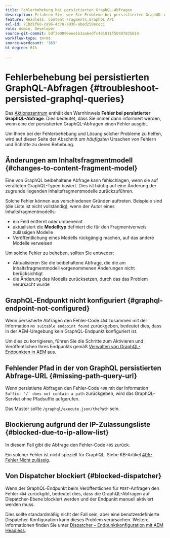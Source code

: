 ```yaml
---
title: Fehlerbehebung bei persistierten GraphQL-Abfragen
description: Erfahren Sie, wie Sie Probleme bei persistierten GraphQL-Abfragen in Adobe Experience Manager as a Cloud Service beheben können.
feature: Headless, Content Fragments,GraphQL API
exl-id: 71bd1f68-ca96-4c78-a936-abed250ecec1
role: Admin, Developer
source-git-commit: bdf3e0896eee1b3aa6edfc481011f50407835014
workflow-type: tm+mt
source-wordcount: '363'
ht-degree: 61%

---
```


# Fehlerbehebung bei persistierten GraphQL-Abfragen {#troubleshoot-persisted-graphql-queries}

Das [Aktionszentrum](/help/operations/actions-center.md) enthält den Warnhinweis **Fehler bei persistierter GraphQL-Abfrage**. Dies bedeutet, dass Sie immer dann informiert werden, wenn eine der persistierten GraphQL-Abfragen einen Fehler ausgibt.

Um Ihnen bei der Fehlerbehebung und Lösung solcher Probleme zu helfen, wird auf dieser Seite der Abschnitt *am häufigsten* Ursachen von Fehlern und Schritte zu deren Behebung.

## Änderungen am Inhaltsfragmentmodell {#changes-to-content-fragment-model}

Eine von GraphQL beibehaltene Abfrage kann fehlschlagen, wenn sie auf veralteten GraphQL-Typen basiert. Dies ist häufig auf eine Änderung der zugrunde liegenden Inhaltsfragmentmodelle zurückzuführen.

Solche Fehler können aus verschiedenen Gründen auftreten. Beispiele sind (die Liste ist nicht vollständig), wenn der Autor eines Inhaltsfragmentmodells:

* ein Feld entfernt oder umbenennt
* aktualisiert die **Modelltyp** definiert die für den Fragmentverweis zulässigen Modelle
* Veröffentlichung eines Modells rückgängig machen, auf das andere Modelle verweisen

Um solche Fehler zu beheben, sollten Sie entweder:

* Aktualisieren Sie die beibehaltene Abfrage, die die am Inhaltsfragmentmodell vorgenommenen Änderungen nicht berücksichtigt
* die Änderung des Modells zurücksetzen, durch das das Problem verursacht wurde

## GraphQL-Endpunkt nicht konfiguriert {#graphql-endpoint-not-configured}

Wenn persistierte Abfragen den Fehler-Code `404` zusammen mit der Information `No suitable endpoint found` zurückgeben, bedeutet dies, dass in der AEM-Umgebung kein GraphQL-Endpunkt konfiguriert ist.

Um dies zu korrigieren, führen Sie die Schritte zum Aktivieren und Veröffentlichen Ihres Endpunkts gemäß [Verwalten von GraphQL-Endpunkten in AEM](/help/headless/graphql-api/graphql-endpoint.md) aus.

## Fehlender Pfad in der von GraphQL persistierten Abfrage-URL {#missing-path-query-url}

Wenn persistierte Abfragen den Fehler-Code `400` mit der Information `Suffix: '/' does not contain a path` zurückgeben, wird das GraphQL-Servlet ohne Pfadsuffix aufgerufen.

Das Muster sollte `/graphql/execute.json/thePath` sein.

## Blockierung aufgrund der IP-Zulassungsliste {#blocked-due-to-ip-allow-list}

In diesem Fall gibt die Abfrage den Fehler-Code `405` zurück.

Ein solcher Fehler ist nicht speziell für GraphQL. Siehe KB-Artikel [405-Fehler Nicht zulässig](https://experienceleague.adobe.com/en/docs/experience-cloud-kcs/kbarticles/ka-20824).

## Von Dispatcher blockiert {#blocked-dispatcher}

Wenn der GraphQL-Endpunkt beim Veröffentlichen für `POST`-Anfragen den Fehler `404` zurückgibt, bedeutet dies, dass die GraphQL-Abfragen auf Dispatcher-Ebene blockiert werden und der Endpunkt manuell aktiviert werden muss.

Dies sollte standardmäßig nicht der Fall sein, aber eine benutzerdefinierte Dispatcher-Konfiguration kann dieses Problem verursachen. Weitere Informationen finden Sie unter [Dispatcher – Endpunktkonfiguration mit AEM Headless](/help/headless/deployment/dispatcher.md).
